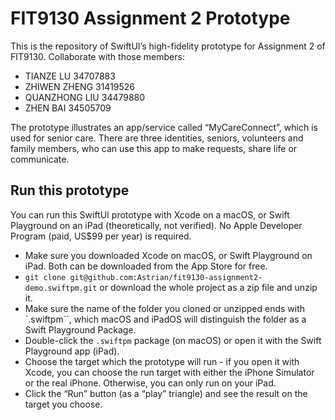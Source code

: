 # FIT9130 Assignment 2 Prototype
This is the repository of SwiftUI’s high-fidelity prototype for Assignment 2 of FIT9130. Collaborate with those members:

- TIANZE LU 34707883
- ZHIWEN ZHENG 31419526
- QUANZHONG LIU 34479880
- ZHEN BAI 34505709

The prototype illustrates an app/service called “MyCareConnect”, which is used for senior care. There are three identities, seniors, volunteers and family members, who can use this app to make requests, share life or communicate.

## Run this prototype
You can run this SwiftUI prototype with Xcode on a macOS, or Swift Playground on an iPad (theoretically, not verified). No Apple Developer Program (paid, US$99 per year) is required.

- Make sure you downloaded Xcode on macOS, or Swift Playground on iPad. Both can be downloaded from the App Store for free.
- `git clone git@github.com:Astrian/fit9130-assignment2-demo.swiftpm.git` or download the whole project as a zip file and unzip it.
- Make sure the name of the folder you cloned or unzipped ends with `.swiftpm``, which macOS and iPadOS will distinguish the folder as a Swift Playground Package.
- Double-click the `.swiftpm` package (on macOS) or open it with the Swift Playground app (iPad).
- Choose the target which the prototype will run - if you open it with Xcode, you can choose the run target with either the iPhone Simulator or the real iPhone. Otherwise, you can only run on your iPad.
- Click the “Run” button (as a “play” triangle) and see the result on the target you choose.